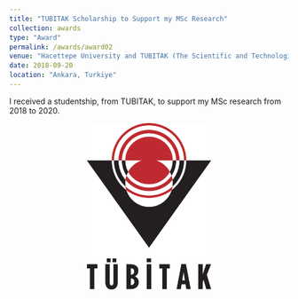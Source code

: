 ```yaml
---
title: "TUBITAK Scholarship to Support my MSc Research"
collection: awards
type: "Award"
permalink: /awards/award02
venue: "Hacettepe University and TUBITAK (The Scientific and Technological Research Instution of Turkiye)"
date: 2018-09-20
location: "Ankara, Turkiye"
---
```


I received a studentship, from TUBITAK, to support my MSc research from 2018 to 2020.

<p align="center">
  <img height="300px" src="https://github.com/A-Kerim/abdulrahmankerim.github.io/blob/26d3c47d3964300c36c657ab34eca9c4c8dd6025/images/award02_1.jpg">
</p>
